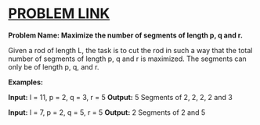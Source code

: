 

# [PROBLEM LINK](https://www.geeksforgeeks.org/maximize-the-number-of-segments-of-length-p-q-and-r/)


**Problem Name:  Maximize the number of segments of length p, q and r.**


Given a rod of length L, the task is to cut the rod in such a way that the total number of segments of length p, q and r is maximized. The segments can only be of length p, q, and r.

**Examples:**

**Input:** l = 11, p = 2, q = 3, r = 5
**Output:** 5
Segments of 2, 2, 2, 2 and 3

**Input:** l = 7, p = 2, q = 5, r = 5
**Output:** 2
Segments of 2 and 5
